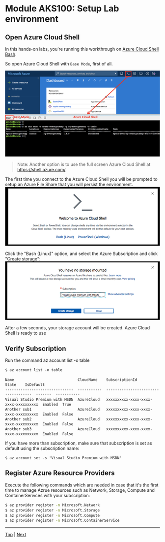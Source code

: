 # Module AKS100: Setup Lab environment

## Open Azure Cloud Shell

In this hands-on labs, you're running this workthrough on [Azure Cloud Shell Bash](https://docs.microsoft.com/en-us/azure/cloud-shell/overview).

So open Azure Cloud Shell with `Base Mode`, first of all.

![](../assets/cloud-shell-open-bash.png)
> Note: Another option is to use the full screen Azure Cloud Shell at https://shell.azure.com/.

The first time you connect to the Azure Cloud Shell you will be prompted to setup an Azure File Share that you will persist the environment.
![](../assets/cloud-shell-welcome.png)

Click the "Bash (Linux)" option, and select the Azure Subscription and click "Create storage":
![](../assets/cloud-shell-no-storage-mounted.png)

After a few seconds, your storage account will be created. Azure Cloud Shell is ready to use


## Verify Subscription

Run the command az account list -o table
```
$ az account list -o table

Name                             CloudName    SubscriptionId                        State    IsDefault
-------------------------------  -----------  ------------------------------------  -------  -----------
Visual Studio Premium with MSDN  AzureCloud   xxxxxxxxxx-xxxx-xxxx-xxxx-xxxxxxxxxx  Enabled  True
Another sub1                     AzureCloud   xxxxxxxxxx-xxxx-xxxx-xxxx-xxxxxxxxxx  Enabled  False
Another sub2                     AzureCloud   xxxxxxxxxx-xxxx-xxxx-xxxx-xxxxxxxxxx  Enabled  False
Another sub3                     AzureCloud   xxxxxxxxxx-xxxx-xxxx-xxxx-xxxxxxxxxx  Enabled  False
```

If you have more than subscription, make sure that subscription is set as default using the subscription name:

```
$ az account set -s 'Visual Studio Premium with MSDN'
```

## Register Azure Resource Providers

Execute the following commands which are needed in case that it's the first time to manage Azrue resources such as Network, Storage, Compute and ContainerSerivces with your subscription:

```sh
$ az provider register -n Microsoft.Network
$ az provider register -n Microsoft.Storage
$ az provider register -n Microsoft.Compute
$ az provider register -n Microsoft.ContainerService
```

---
[Top](../README.md) | [Next](aks-101-create-aks-cluster.md)
